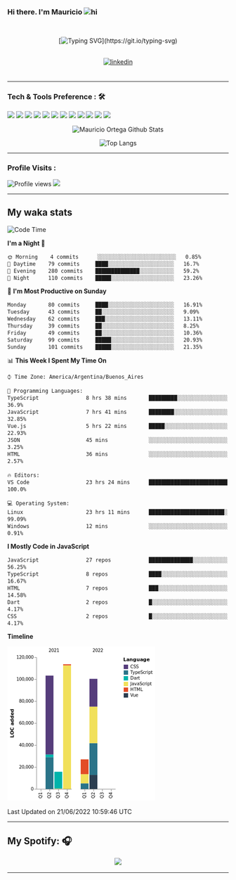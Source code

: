 ### Hi there. I'm Mauricio <img src="https://user-images.githubusercontent.com/1303154/88677602-1635ba80-d120-11ea-84d8-d263ba5fc3c0.gif" width="28px" alt="hi">
<br /> 

<div align="center">
  
[![Typing SVG](https://readme-typing-svg.herokuapp.com?size=25&duration=7000&center=true&vCenter=true&width=650&height=40&lines=WELCOME!;My+name+is+Mauricio+Ortega...;I+am+a+Front-End+Developer...;I+hope+you+find+what+you+are+looking+for...;You+have+my+contact+information...;MAY+THE+FORCE+BE+WITH+YOU...)](https://git.io/typing-svg)

</div>
  
<br />

<div align="center">
  
<a href="https://www.linkedin.com/in/mauricio-sebasti%C3%A1n-ortega-71b43788/" target="_blank">
<img src=https://img.shields.io/badge/linkedin-%231E77B5.svg?&style=for-the-badge&logo=linkedin&logoColor=white alt=linkedin style="margin-bottom: 5px;" />
</a>
  
</div>

<br />



<!--
**Nekzus/Nekzus** is a ✨ _special_ ✨ repository because its `README.md` (this file) appears on your GitHub profile.

Here are some ideas to get you started:

- 🔭 I’m currently working on ...
- 🌱 I’m currently learning ...
- 👯 I’m looking to collaborate on ...
- 🤔 I’m looking for help with ...
- 💬 Ask me about ...
- 📫 How to reach me: ...
- 😄 Pronouns: ...
- ⚡ Fun fact: ...
-->

---

### Tech & Tools Preference : 🛠

<img src = "https://img.shields.io/badge/-HTML5-E34F26?style=flat&logo=html5&logoColor=white"> <img src = "https://img.shields.io/badge/-CSS3-1572B6?style=flat&logo=css3&logoColor=white">
<img src="https://img.shields.io/badge/-Bootstrap-563D7C?style=flat&logo=bootstrap&logoColor=white">
<img src="https://img.shields.io/badge/-JavaScript-eed718?style=flat&logo=javascript&logoColor=ffffff">
<img src="https://img.shields.io/badge/-Sass-cc6699?style=flat&logo=sass&logoColor=ffffff">
<img src="https://img.shields.io/badge/-React-000000?style=flat&logo=react&logoColor=00c8ff">
<img src="https://img.shields.io/badge/-Node.js-3C873A?style=flat&logo=Node.js&logoColor=white">
<img src="https://img.shields.io/badge/-Firebase-FFA611?style=flat&logo=firebase&logoColor=FFFFFF">
<img src="http://img.shields.io/badge/-Git-F1502F?style=flat&logo=git&logoColor=FFFFFF">
<img src="http://img.shields.io/badge/-Github-000000?style=flat&logo=github&logoColor=FFFFFF">
<img src="http://img.shields.io/badge/-VS%20Code-007ACC?style=flat&logo=visual%20studio%20code&logoColor=white">
<img src="http://img.shields.io/badge/-Vercel-black?style=flat&logo=vercel&logoColor=white">

<div align="center">
  
![Mauricio Ortega Github Stats](https://github-readme-stats.vercel.app/api?username=Nekzus&show_icons=true&title_color=fff&icon_color=79ff97&text_color=9f9f9f&bg_color=151515)

![Top Langs](https://github-readme-stats.vercel.app/api/top-langs/?username=Nekzus&hide=css,html,less&layout=compact&title_color=fff&icon_color=79ff97&text_color=9f9f9f&bg_color=151515)

</div>
  
---

### Profile Visits :
  
![Profile views](https://gpvc.arturio.dev/Nekzus)  <img src="https://img.shields.io/github/followers/Nekzus?label=Follow" style=" float:left, margin-right:10px" />

---


## My waka stats
<!--START_SECTION:waka-->
![Code Time](http://img.shields.io/badge/Code%20Time-976%20hrs%2040%20mins-blue)

**I'm a Night 🦉** 

```text
🌞 Morning    4 commits      ░░░░░░░░░░░░░░░░░░░░░░░░░   0.85% 
🌆 Daytime    79 commits     ████░░░░░░░░░░░░░░░░░░░░░   16.7% 
🌃 Evening    280 commits    ██████████████░░░░░░░░░░░   59.2% 
🌙 Night      110 commits    █████░░░░░░░░░░░░░░░░░░░░   23.26%

```
📅 **I'm Most Productive on Sunday** 

```text
Monday       80 commits     ████░░░░░░░░░░░░░░░░░░░░░   16.91% 
Tuesday      43 commits     ██░░░░░░░░░░░░░░░░░░░░░░░   9.09% 
Wednesday    62 commits     ███░░░░░░░░░░░░░░░░░░░░░░   13.11% 
Thursday     39 commits     ██░░░░░░░░░░░░░░░░░░░░░░░   8.25% 
Friday       49 commits     ██░░░░░░░░░░░░░░░░░░░░░░░   10.36% 
Saturday     99 commits     █████░░░░░░░░░░░░░░░░░░░░   20.93% 
Sunday       101 commits    █████░░░░░░░░░░░░░░░░░░░░   21.35%

```


📊 **This Week I Spent My Time On** 

```text
⌚︎ Time Zone: America/Argentina/Buenos_Aires

💬 Programming Languages: 
TypeScript               8 hrs 38 mins       █████████░░░░░░░░░░░░░░░░   36.9% 
JavaScript               7 hrs 41 mins       ████████░░░░░░░░░░░░░░░░░   32.85% 
Vue.js                   5 hrs 22 mins       █████░░░░░░░░░░░░░░░░░░░░   22.93% 
JSON                     45 mins             ░░░░░░░░░░░░░░░░░░░░░░░░░   3.25% 
HTML                     36 mins             ░░░░░░░░░░░░░░░░░░░░░░░░░   2.57%

🔥 Editors: 
VS Code                  23 hrs 24 mins      █████████████████████████   100.0%

💻 Operating System: 
Linux                    23 hrs 11 mins      ████████████████████████░   99.09% 
Windows                  12 mins             ░░░░░░░░░░░░░░░░░░░░░░░░░   0.91%

```

**I Mostly Code in JavaScript** 

```text
JavaScript               27 repos            ██████████████░░░░░░░░░░░   56.25% 
TypeScript               8 repos             ████░░░░░░░░░░░░░░░░░░░░░   16.67% 
HTML                     7 repos             ███░░░░░░░░░░░░░░░░░░░░░░   14.58% 
Dart                     2 repos             █░░░░░░░░░░░░░░░░░░░░░░░░   4.17% 
CSS                      2 repos             █░░░░░░░░░░░░░░░░░░░░░░░░   4.17%

```


**Timeline**

![Chart not found](https://raw.githubusercontent.com/Nekzus/Nekzus/main/charts/bar_graph.png) 


 Last Updated on 21/06/2022 10:59:46 UTC
<!--END_SECTION:waka-->

---
## My Spotify: 🎧

<div align="center"><img src="https://spotify-github-profile.vercel.app/api/view?uid=11169970531&cover_image=true&theme=default" /></div>

---
